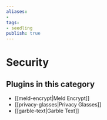 ```yaml
---
aliases:
- 
tags: 
- seedling 
publish: true
---
```



# Security



## Plugins in this category

- [[meld-encrypt|Meld Encrypt]]
- [[privacy-glasses|Privacy Glasses]]
- [[garble-text|Garble Text]]
